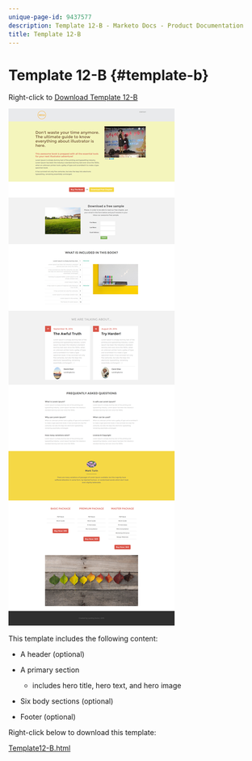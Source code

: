 ```yaml
---
unique-page-id: 9437577
description: Template 12-B - Marketo Docs - Product Documentation
title: Template 12-B
---
```


# Template 12-B {#template-b}

Right-click to [Download Template 12-B](http://docs.marketo.com/download/attachments/9437577/template-12b.html?version=1&modificationdate=1438211540000&api=v2)

![](assets/image2015-8-4-14-3a32-3a21.png)

This template includes the following content:

* A header (optional)
* A primary section

    * includes hero title, hero text, and hero image

* Six body sections (optional)
* Footer (optional)

Right-click below to download this template:

[Template12-B.html](http://docs.marketo.com/download/attachments/9437577/template-12b.html?version=1&modificationdate=1438211540000&api=v2)
